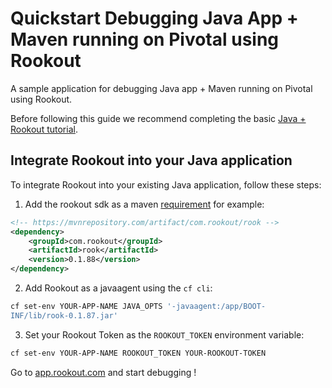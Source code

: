 # Quickstart Debugging Java App + Maven running on Pivotal using Rookout

A sample application for debugging Java app + Maven running on Pivotal using Rookout.

Before following this guide we recommend completing the basic [Java + Rookout tutorial](https://github.com/Rookout/tutorial-java).

## Integrate Rookout into your Java application

To integrate Rookout into your existing Java application, follow these steps:

1. Add the rookout sdk as a maven [requirement](https://mvnrepository.com/artifact/com.rookout/rook) for example:
```xml
<!-- https://mvnrepository.com/artifact/com.rookout/rook -->
<dependency>
    <groupId>com.rookout</groupId>
    <artifactId>rook</artifactId>
    <version>0.1.88</version>
</dependency>
```

2. Add Rookout as a javaagent using the `cf cli`:
```bash
cf set-env YOUR-APP-NAME JAVA_OPTS '-javaagent:/app/BOOT-
INF/lib/rook-0.1.87.jar'
``` 

3. Set your Rookout Token as the `ROOKOUT_TOKEN` environment variable:
```bash
cf set-env YOUR-APP-NAME ROOKOUT_TOKEN YOUR-ROOKOUT-TOKEN
```


Go to [app.rookout.com](https://app.rookout.com) and start debugging !

[Java + Rookout]: https://docs.rookout.com/docs/sdk-setup.html
